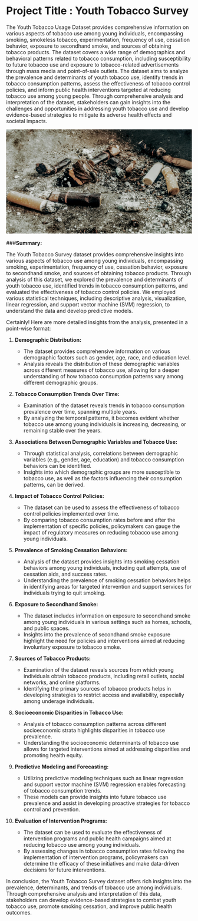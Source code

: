 # **Project Title : Youth Tobacco Survey**

The Youth Tobacco Usage Dataset provides comprehensive information on various aspects of tobacco use among young individuals, encompassing smoking, smokeless tobacco, experimentation, frequency of use, cessation behavior, exposure to secondhand smoke, and sources of obtaining tobacco products. The dataset covers a wide range of demographics and behavioral patterns related to tobacco consumption, including susceptibility to future tobacco use and exposure to tobacco-related advertisements through mass media and point-of-sale outlets. The dataset aims to analyze the prevalence and determinants of youth tobacco use, identify trends in tobacco consumption patterns, assess the effectiveness of tobacco control policies, and inform public health interventions targeted at reducing tobacco use among young people. Through comprehensive analysis and interpretation of the dataset, stakeholders can gain insights into the challenges and opportunities in addressing youth tobacco use and develop evidence-based strategies to mitigate its adverse health effects and societal impacts.


![Alt text](https://raw.githubusercontent.com/raviatkumar/Youth-Tobacco-Survey/main/image/pexels-sera-1058472.jpg)

###**Summary:**

The Youth Tobacco Survey dataset provides comprehensive insights into various aspects of tobacco use among young individuals, encompassing smoking, experimentation, frequency of use, cessation behavior, exposure to secondhand smoke, and sources of obtaining tobacco products. Through analysis of this dataset, we explored the prevalence and determinants of youth tobacco use, identified trends in tobacco consumption patterns, and evaluated the effectiveness of tobacco control policies. We employed various statistical techniques, including descriptive analysis, visualization, linear regression, and support vector machine (SVM) regression, to understand the data and develop predictive models.

Certainly! Here are more detailed insights from the analysis, presented in a point-wise format:

1. **Demographic Distribution:**
   - The dataset provides comprehensive information on various demographic factors such as gender, age, race, and education level.
   - Analysis reveals the distribution of these demographic variables across different measures of tobacco use, allowing for a deeper understanding of how tobacco consumption patterns vary among different demographic groups.

2. **Tobacco Consumption Trends Over Time:**
   - Examination of the dataset reveals trends in tobacco consumption prevalence over time, spanning multiple years.
   - By analyzing the temporal patterns, it becomes evident whether tobacco use among young individuals is increasing, decreasing, or remaining stable over the years.

3. **Associations Between Demographic Variables and Tobacco Use:**
   - Through statistical analysis, correlations between demographic variables (e.g., gender, age, education) and tobacco consumption behaviors can be identified.
   - Insights into which demographic groups are more susceptible to tobacco use, as well as the factors influencing their consumption patterns, can be derived.

4. **Impact of Tobacco Control Policies:**
   - The dataset can be used to assess the effectiveness of tobacco control policies implemented over time.
   - By comparing tobacco consumption rates before and after the implementation of specific policies, policymakers can gauge the impact of regulatory measures on reducing tobacco use among young individuals.

5. **Prevalence of Smoking Cessation Behaviors:**
   - Analysis of the dataset provides insights into smoking cessation behaviors among young individuals, including quit attempts, use of cessation aids, and success rates.
   - Understanding the prevalence of smoking cessation behaviors helps in identifying areas for targeted intervention and support services for individuals trying to quit smoking.

6. **Exposure to Secondhand Smoke:**
   - The dataset includes information on exposure to secondhand smoke among young individuals in various settings such as homes, schools, and public spaces.
   - Insights into the prevalence of secondhand smoke exposure highlight the need for policies and interventions aimed at reducing involuntary exposure to tobacco smoke.

7. **Sources of Tobacco Products:**
   - Examination of the dataset reveals sources from which young individuals obtain tobacco products, including retail outlets, social networks, and online platforms.
   - Identifying the primary sources of tobacco products helps in developing strategies to restrict access and availability, especially among underage individuals.

8. **Socioeconomic Disparities in Tobacco Use:**
   - Analysis of tobacco consumption patterns across different socioeconomic strata highlights disparities in tobacco use prevalence.
   - Understanding the socioeconomic determinants of tobacco use allows for targeted interventions aimed at addressing disparities and promoting health equity.

9. **Predictive Modeling and Forecasting:**
   - Utilizing predictive modeling techniques such as linear regression and support vector machine (SVM) regression enables forecasting of tobacco consumption trends.
   - These models can provide insights into future tobacco use prevalence and assist in developing proactive strategies for tobacco control and prevention.

10. **Evaluation of Intervention Programs:**
    - The dataset can be used to evaluate the effectiveness of intervention programs and public health campaigns aimed at reducing tobacco use among young individuals.
    - By assessing changes in tobacco consumption rates following the implementation of intervention programs, policymakers can determine the efficacy of these initiatives and make data-driven decisions for future interventions.

In conclusion, the Youth Tobacco Survey dataset offers rich insights into the prevalence, determinants, and trends of tobacco use among individuals. Through comprehensive analysis and interpretation of this data, stakeholders can develop evidence-based strategies to combat youth tobacco use, promote smoking cessation, and improve public health outcomes.
